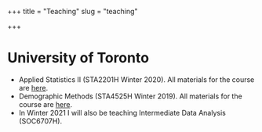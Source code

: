 +++
title = "Teaching"
slug = "teaching"

+++


# University of Toronto
- Applied Statistics II (STA2201H Winter 2020). All materials for the course are [here](https://github.com/MJAlexander/applied-stats).
- Demographic Methods (STA4525H Winter 2019). All materials for the course are [here](https://github.com/MJAlexander/demographic-methods).
- In Winter 2021 I will also be teaching Intermediate Data Analysis (SOC6707H).